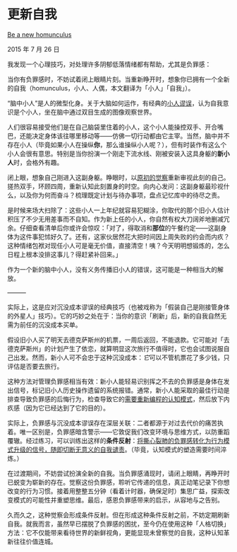 # 更新自我

[Be a new homunculus](https://mindingourway.com/be-a-new-homunculus/)

2015 年 7 月 26 日

我发现一个心理技巧，对处理许多阴郁低落情绪都有帮助，尤其是负罪感：

当你有负罪感时，不妨试着闭上眼睛片刻。当重新睁开时，想象你已拥有一个全新的自我（homunculus，小人、人偶，本文翻译为「小人」「自我」）。

“脑中小人”是人的微型化身。关于大脑如何运作，有经典的[小人谬误](https://en.wikipedia.org/wiki/Homunculus_argument)，认为自我意识是个小人，坐在脑中通过双目生成的图像观察世界。

人们很容易接受他们是在自己脑袋里住着的小人，这个小人能操控双手、开合嘴巴，还能决定身体该往哪里移动等——仿佛一切行动都由它主宰。当然，脑中并不存在小人（毕竟如果小人在操纵**你**，那么谁操纵小人呢？），但有时装作有这么个小人会很有意思。特别是当你扮演一个刚走下流水线、刚被安装入这具身躯的**新小人**时，会格外有趣。

闭上眼，想象自己刚进入这副身躯。睁眼时，以[原初的觉察](http://lesswrong.com/lw/k7/original_seeing/)重新审视此刻的自己。搓热双手，环顾四周，重新认知此刻置身的时空。向内心发问：这副身躯最珍视什么，以及你为何而奋斗？梳理既定计划与待办事项，盘点记忆库中的待尽之责。

是时候来场大扫除了：这些小人一上年纪就容易犯糊涂，你取代的那个旧小人估计积压了不少无用差事而不自知。作为新上任的小人，你自然有权大刀阔斧地删减冗余。仔细查看清单后你或许会惊叹：「对了，得取消和**那位**的午餐约定——这副身体为这件事犯怵好久了。还有，这家伙居然花大把时间因上周失败的约会而内疚？这种情绪包袱对现任小人可是毫无价值，直接清空！咦？今天明明想锻炼的，怎么日程上根本没排这事儿？得赶紧补回来。」

作为一个新的脑中小人，没有义务传播旧小人的错误，这可能是一种相当大的解放。

———

实际上，这是应对沉没成本谬误的经典技巧（也被戏称为「假装自己是刚接管身体的外星人」技巧）。它的巧妙之处在于：当你的意识「刷新」后，新的自我自然无需为前任的沉没成本买单。

假设旧小人买了明天去德克萨斯州的机票，一周后返回，不能退款。它可能对「去德克萨斯州」的计划产生了依恋，就算明显这次旅行不值得时，它也会试图说服自己出发。然而，新小人可不会忠于这种沉没成本：*它*可以不管机票花了多少钱，只评估是否要去旅行。

这种方法对管理负罪感相当有效：新小人能轻易识别挥之不去的负罪感是身体在发出信号，标记旧小人历史操作遗留的系统报错。通常，新小人能采取的最佳行动是排查导致负罪感的后悔行为，检查导致它的[需要重新编程的认知模式](https://mindingourway.com/dont-steer-with-guilt/)，然后放下内疚感（因为它已经达到了它的目的）。

实际上，负罪感与沉没成本谬误存在深层关联：二者都源于对过去代价的痛苦执着。唯一区别是，负罪感暗含警示——它敦促我们改变环境与思维方式，以防重蹈覆辙。经过练习，可以训练出这样的**条件反射**：[将撕心裂肺的负罪感转化为行为模式升级的信号，随即切断无意义的自我谴责](https://mindingourway.com/update-from-the-suckerpunch/)。（毕竟，认知模式的塑造需要时间淬炼。）

在过渡期间，不妨尝试扮演全新的自我。当负罪感涌现时，请闭上眼睛，再睁开时已蜕变为崭新的存在。觉察这份负罪感，聆听它传递的信息，真正动笔记录下你想改变的行为习惯。接着用整整五分钟（看着计时器，确保足时）集思广益，探索改变模式的可能性并重塑思维。最后，感恩负罪感带来的启示，从容地与之告别。

久而久之，这种觉察会形成条件反射。但在形成这种条件反射之前，不妨定期刷新自我。就我而言，虽然早已摆脱了负罪感的困扰，至今仍在使用这种「人格切换」方法：它不仅能带来看待世界的新鲜视角，更能显现未曾察觉的自我，这种认知革新往往价值连城。